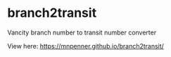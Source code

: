 # branch2transit

Vancity branch number to transit number converter

View here: https://mnpenner.github.io/branch2transit/

